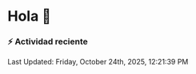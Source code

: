 # Hola 👋 

### :zap: Actividad reciente

<!--RECENT_ACTIVITY:start-->
<!--RECENT_ACTIVITY:end-->


<!--RECENT_ACTIVITY:last_update-->
Last Updated: Friday, October 24th, 2025, 12:21:39 PM
<!--RECENT_ACTIVITY:last_update_end-->
